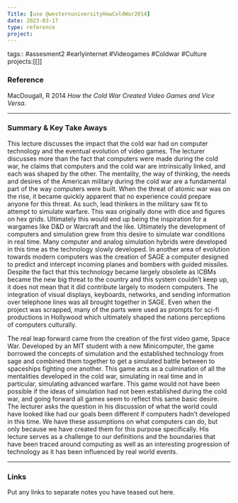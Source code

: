 ```yaml
---
Title: [use @westernuniversityHowColdWar2014]
date: 2023-03-17
type: reference
project:
---
```


tags:: #assesment2 #earlyinternet #Videogames #Coldwar #Culture 
projects:[[]]

### Reference 

 MacDougall, R 2014 _How the Cold War Created Video Games and Vice Versa_.


---

### Summary & Key Take Aways

This lecture discusses the impact that the cold war had on computer technology and the eventual evolution of video games. The lecturer discusses more than the fact that computers were made during the cold war, he claims that computers and the cold war are intrinsically linked, and each was shaped by the other. The mentality, the way of thinking, the needs and desires of the American military during the cold war are a fundamental part of the way computers were built. When the threat of atomic war was on the rise, it became quickly apparent that no experience could prepare anyone for this threat. As such, lead thinkers in the military saw fit to attempt to simulate warfare. This was originally done with dice and figures on hex grids. Ultimately this would end up being the inspiration for a wargames like D&D or Warcraft and the like. Ultimately the development of computers and simulation grew from this desire to simulate war conditions in real time. Many computer and analog simulation hybrids were developed in this time as the technology slowly developed. In another area of evolution towards modern computers was the creation of SAGE a computer designed to predict and intercept incoming planes and bombers with guided missiles. Despite the fact that this technology became largely obsolete as ICBMs became the new big threat to the country and this system couldn’t keep up, it does not mean that it did contribute largely to modern computers. The integration of visual displays, keyboards, networks, and sending information over telephone lines was all brought together in SAGE. Even when the project was scrapped, many of the parts were used as prompts for sci-fi productions in Hollywood which ultimately shaped the nations perceptions of computers culturally.

The real leap forward came from the creation of the first video game, Space War. Developed by an MIT student with a new Minicomputer, the game borrowed the concepts of simulation and the established technology from sage and combined them together to get a simulated battle between to spaceships fighting one another. This game acts as a culmination of all the mentalities developed in the cold war, simulating in real time and in particular, simulating advanced warfare. This game would not have been possible if the ideas of simulation had not been established during the cold war, and going forward all games seem to reflect this same basic desire. The lecturer asks the question in his discussion of what the world could have looked like had our goals been different if computers hadn’t developed in this time. We have these assumptions on what computers can do, but only because we have created them for this purpose specifically. His lecture serves as a challenge to our definitions and the boundaries that have been traced around computing as well as an interesting progression of technology as it has been influenced by real world events.

--- 

### Links
Put any links to separate notes you have teased out here.